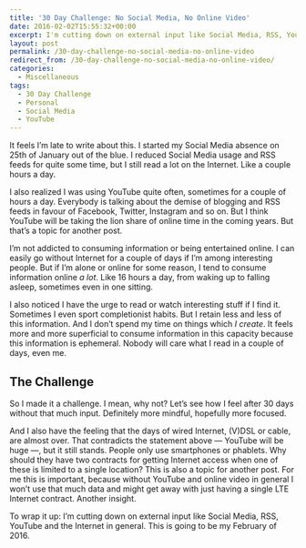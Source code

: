 ```yaml
---
title: '30 Day Challenge: No Social Media, No Online Video'
date: 2016-02-02T15:55:32+00:00
excerpt: I'm cutting down on external input like Social Media, RSS, YouTube and the Internet in general for a month to gain time and mental space.
layout: post
permalink: /30-day-challenge-no-social-media-no-online-video
redirect_from: /30-day-challenge-no-social-media-no-online-video/
categories:
  - Miscellaneous
tags:
  - 30 Day Challenge
  - Personal
  - Social Media
  - YouTube
---
```

It feels I’m late to write about this. I started my Social Media absence on 25th of January out of the blue. I reduced Social Media usage and RSS feeds for quite some time, but I still read a lot on the Internet. Like a couple hours a day.

I also realized I was using YouTube quite often, sometimes for a couple of hours a day. Everybody is talking about the demise of blogging and RSS feeds in favour of Facebook, Twitter, Instagram and so on. But I think YouTube will be taking the lion share of online time in the coming years. But that’s a topic for another post.

I’m not addicted to consuming information or being entertained online. I can easily go without Internet for a couple of days if I’m among interesting people. But if I’m alone or online for some reason, I tend to consume information online _a lot_. Like 16 hours a day, from waking up to falling asleep, sometimes even in one sitting.

I also noticed I have the urge to read or watch interesting stuff if I find it. Sometimes I even sport completionist habits. But I retain less and less of this information. And I don’t spend my time on things which _I create_. It feels more and more superficial to consume information in this capacity because this information is ephemeral. Nobody will care what I read in a couple of days, even me.

## The Challenge

So I made it a challenge. I mean, why not? Let’s see how I feel after 30 days without that much input. Definitely more mindful, hopefully more focused.

And I also have the feeling that the days of wired Internet, (V)DSL or cable, are almost over. That contradicts the statement above — YouTube will be huge —, but it still stands. People only use smartphones or phablets. Why should they have two contracts for getting Internet access when one of these is limited to a single location? This is also a topic for another post. For me this is important, because without YouTube and online video in general I won’t use that much data and might get away with just having a single LTE Internet contract. Another insight.

To wrap it up: I’m cutting down on external input like Social Media, RSS, YouTube and the Internet in general. This is going to be my February of 2016.